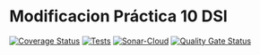 # Modificacion Práctica 10 DSI

[![Coverage Status](https://coveralls.io/repos/github/ULL-ESIT-INF-DSI-2324/DSI_Pr10mod/badge.svg?branch=main)](https://coveralls.io/github/ULL-ESIT-INF-DSI-2324/DSI_Pr10mod?branch=main)
[![Tests](https://github.com/ULL-ESIT-INF-DSI-2324/DSI_Pr10mod/actions/workflows/node.js.yml/badge.svg)](https://github.com/ULL-ESIT-INF-DSI-2324/DSI_Pr10mod/actions/workflows/node.js.yml)
[![Sonar-Cloud](https://github.com/ULL-ESIT-INF-DSI-2324/DSI_Pr10mod/actions/workflows/sonarcloud.yml/badge.svg)](https://github.com/ULL-ESIT-INF-DSI-2324/DSI_Pr10mod/actions/workflows/sonarcloud.yml)
[![Quality Gate Status](https://sonarcloud.io/api/project_badges/measure?project=ULL-ESIT-INF-DSI-2324_DSI_Pr10mod&metric=alert_status)](https://sonarcloud.io/summary/new_code?id=ULL-ESIT-INF-DSI-2324_DSI_Pr10mod)
